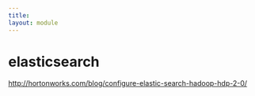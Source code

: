 ```yaml
---
title: 
layout: module
---
```


# elasticsearch

http://hortonworks.com/blog/configure-elastic-search-hadoop-hdp-2-0/
